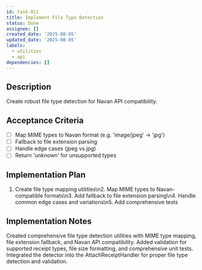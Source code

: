 ```yaml
---
id: task-011
title: Implement File Type Detection
status: Done
assignee: []
created_date: '2025-08-05'
updated_date: '2025-08-05'
labels:
  - utilities
  - api
dependencies: []
---
```


## Description

Create robust file type detection for Navan API compatibility.

## Acceptance Criteria

- [ ] Map MIME types to Navan format (e.g. 'image/jpeg' → 'jpg')
- [ ] Fallback to file extension parsing
- [ ] Handle edge cases (jpeg vs jpg)
- [ ] Return 'unknown' for unsupported types

## Implementation Plan

1. Create file type mapping utilities\n2. Map MIME types to Navan-compatible formats\n3. Add fallback to file extension parsing\n4. Handle common edge cases and variations\n5. Add comprehensive tests

## Implementation Notes

Created comprehensive file type detection utilities with MIME type mapping, file extension fallback, and Navan API compatibility. Added validation for supported receipt types, file size formatting, and comprehensive unit tests. Integrated the detector into the AttachReceiptHandler for proper file type detection and validation.
